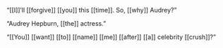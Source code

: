 “[[I]]’ll [[forgive]] [[you]] this [[time]]. So, [[why]] Audrey?”

“Audrey Hepburn, [[the]] actress.”

“[[You]] [[want]] [[to]] [[name]] [[me]] [[after]] [[a]] celebrity [[crush]]?”